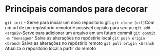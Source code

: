 # Principais comandos para decorar

`git init` - Serve para iniciar um novo repositorio git.
`git clone [url]`Com um url de um repósitorio remotor é possivel copialo para seu pc
`git add <arquiv>`Serve para adicionar um arquivo em um futuro commit
`git commit -m "mensagem"` Salva as alterações no repóstirio local
`git push origin <branch` Salva as alterações no repóstirio remoto
`git pull origin <branch` Atualiza o repositório local  a partir do remoto